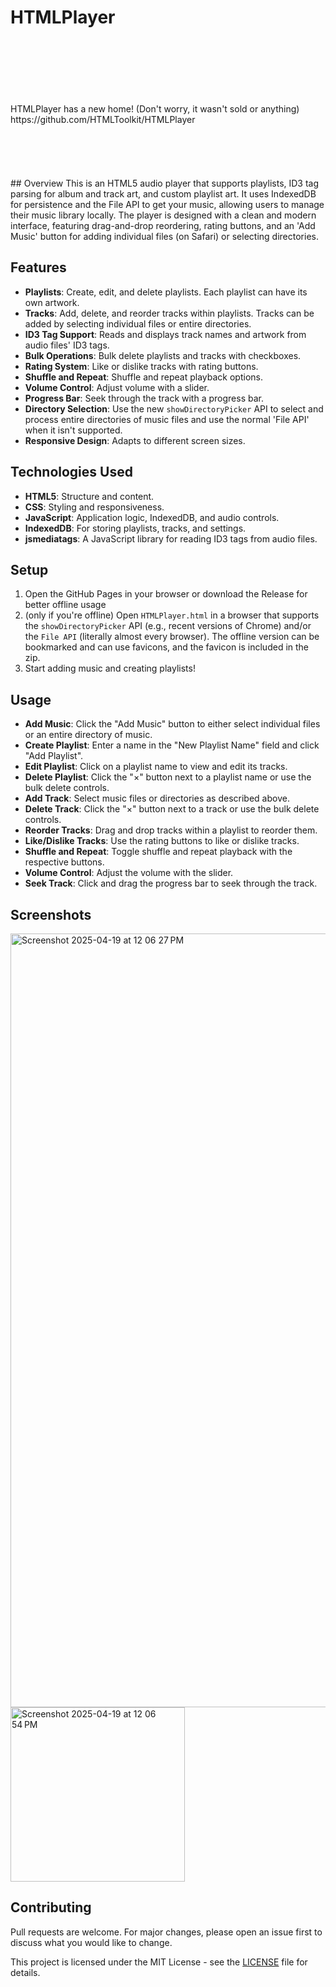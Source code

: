 # HTMLPlayer
<br>
<br>
<br>
<br>
<br>
<br>
HTMLPlayer has a new home!
(Don't worry, it wasn't sold or anything)
https://github.com/HTMLToolkit/HTMLPlayer
<br>
<br>
<br>
<br>
<br>
<br>
## Overview
This is an HTML5 audio player that supports playlists, ID3 tag parsing for album and track art, and custom playlist art. It uses IndexedDB for persistence and the File API to get your music, allowing users to manage their music library locally. The player is designed with a clean and modern interface, featuring drag-and-drop reordering, rating buttons, and an 'Add Music' button for adding individual files (on Safari) or selecting directories.

## Features
- **Playlists**: Create, edit, and delete playlists. Each playlist can have its own artwork.
- **Tracks**: Add, delete, and reorder tracks within playlists. Tracks can be added by selecting individual files or entire directories.
- **ID3 Tag Support**: Reads and displays track names and artwork from audio files' ID3 tags.
- **Bulk Operations**: Bulk delete playlists and tracks with checkboxes.
- **Rating System**: Like or dislike tracks with rating buttons.
- **Shuffle and Repeat**: Shuffle and repeat playback options.
- **Volume Control**: Adjust volume with a slider.
- **Progress Bar**: Seek through the track with a progress bar.
- **Directory Selection**: Use the new `showDirectoryPicker` API to select and process entire directories of music files and use the normal 'File API' when it isn't supported.
- **Responsive Design**: Adapts to different screen sizes.

## Technologies Used
- **HTML5**: Structure and content.
- **CSS**: Styling and responsiveness.
- **JavaScript**: Application logic, IndexedDB, and audio controls.
- **IndexedDB**: For storing playlists, tracks, and settings.
- **jsmediatags**: A JavaScript library for reading ID3 tags from audio files.

## Setup
1. Open the GitHub Pages in your browser or download the Release for better offline usage
2. (only if you're offline) Open `HTMLPlayer.html` in a browser that supports the `showDirectoryPicker` API (e.g., recent versions of Chrome) and/or the `File API` (literally almost every browser). The offline version can be bookmarked and can use favicons, and the favicon is included in the zip.
3. Start adding music and creating playlists!

## Usage
- **Add Music**: Click the "Add Music" button to either select individual files or an entire directory of music.
- **Create Playlist**: Enter a name in the "New Playlist Name" field and click "Add Playlist".
- **Edit Playlist**: Click on a playlist name to view and edit its tracks.
- **Delete Playlist**: Click the "×" button next to a playlist name or use the bulk delete controls.
- **Add Track**: Select music files or directories as described above.
- **Delete Track**: Click the "×" button next to a track or use the bulk delete controls.
- **Reorder Tracks**: Drag and drop tracks within a playlist to reorder them.
- **Like/Dislike Tracks**: Use the rating buttons to like or dislike tracks.
- **Shuffle and Repeat**: Toggle shuffle and repeat playback with the respective buttons.
- **Volume Control**: Adjust the volume with the slider.
- **Seek Track**: Click and drag the progress bar to seek through the track.

## Screenshots
<img width="1238" alt="Screenshot 2025-04-19 at 12 06 27 PM" src="https://github.com/user-attachments/assets/98e91ec0-3ce4-4613-8d6d-593d66412bd0" />
<img width="279" alt="Screenshot 2025-04-19 at 12 06 54 PM" src="https://github.com/user-attachments/assets/f363fadd-4055-463d-a855-04901539ba70" />

## Contributing
Pull requests are welcome. For major changes, please open an issue first to discuss what you would like to change.

This project is licensed under the MIT License - see the [LICENSE](LICENSE) file for details.
